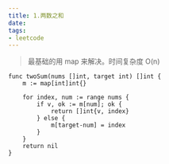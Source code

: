 ```yaml
---
title: 1.两数之和
date: 
tags:
- leetcode 
---
```



> 最基础的用 map 来解决。时间复杂度 O(n)

<!--more-->
```shell
func twoSum(nums []int, target int) []int {
	m := map[int]int{}

	for index, num := range nums {
		if v, ok := m[num]; ok {
			return []int{v, index}
		} else {
			m[target-num] = index
		}
	}
	return nil
}
```